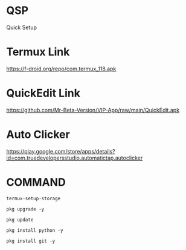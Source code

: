 # QSP
Quick Setup
# Termux Link 

https://f-droid.org/repo/com.termux_118.apk

# QuickEdit Link

https://github.com/Mr-Beta-Version/VIP-App/raw/main/QuickEdit.apk

# Auto Clicker

https://play.google.com/store/apps/details?id=com.truedevelopersstudio.automatictap.autoclicker


# COMMAND
```
termux-setup-storage

```


```
pkg upgrade -y

```

```
pkg update

```

```
pkg install python -y

```

```
pkg install git -y

```


